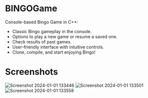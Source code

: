 # BINGOGame
Console-based Bingo Game in C++:
- Classic Bingo gameplay in the console.
- Options to play a new game or resume a saved one.
- Check results of past games.
- User-friendly interface with intuitive controls.
- Clone, compile, and start enjoying Bingo!

# Screenshots
![Screenshot 2024-01-01 133446](https://github.com/mtaha-23/BINGOGame/assets/132524394/39278e90-4f93-491e-a692-9037031755a7)
![Screenshot 2024-01-01 133501](https://github.com/mtaha-23/BINGOGame/assets/132524394/9c5ac2a7-8537-4bb4-a1e3-ee672f72427e)
![Screenshot 2024-01-01 133558](https://github.com/mtaha-23/BINGOGame/assets/132524394/73cd4b84-0b5f-4be8-93da-93b86df5313c)
